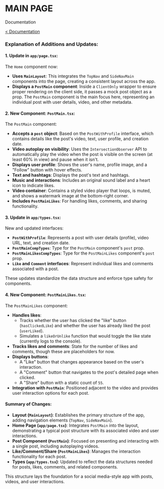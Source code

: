 # MAIN PAGE
Documentation 

[< Documentation](./README.md)  

### Explanation of Additions and Updates:

#### 1. **Update in `app/page.tsx`**:
The `Home` component now:
- **Uses `MainLayout`**: This integrates the `TopNav` and `SideNavMain` components into the page, creating a consistent layout across the app.
- **Displays a `PostMain` component**: Inside a `ClientOnly` wrapper to ensure proper rendering on the client side, it passes a mock post object as a prop. The `PostMain` component is the main focus here, representing an individual post with user details, video, and other metadata.

#### 2. **New Component: `PostMain.tsx`**:
The `PostMain` component:
- **Accepts a `post` object**: Based on the `PostWithProfile` interface, which contains details like the post's video, text, user profile, and creation date.
- **Video autoplay on visibility**: Uses the `IntersectionObserver` API to automatically play the video when the post is visible on the screen (at least 60% in view) and pause when it isn't.
- **Displays user profile**: Shows the user's name, profile image, and a "Follow" button with hover effects.
- **Text and hashtags**: Displays the post's text and hashtags.
- **Music and interactions**: Includes an original sound label and a heart icon to indicate likes. 
- **Video container**: Contains a styled video player that loops, is muted, and shows a watermark image at the bottom-right corner.
- **Includes `PostMainLikes`**: For handling likes, comments, and sharing functionality.

#### 3. **Update in `app/types.tsx`**:
New and updated interfaces:
- **`PostWithProfile`**: Represents a post with user details (profile), video URL, text, and creation date.
- **`PostMainCompTypes`**: Type for the `PostMain` component's `post` prop.
- **`PostMainLikesCompTypes`**: Type for the `PostMainLikes` component's `post` prop.
- **`Like` and `Comment` interfaces**: Represent individual likes and comments associated with a post.

These updates standardize the data structure and enforce type safety for components.

#### 4. **New Component: `PostMainLikes.tsx`**:
The `PostMainLikes` component:
- **Handles likes**: 
  - Tracks whether the user has clicked the "like" button (`hasClickedLike`) and whether the user has already liked the post (`userLiked`).
  - Simulates a `likeOrUnlike` function that would toggle the like state (currently logs to the console).
- **Tracks likes and comments**: State for the number of likes and comments, though these are placeholders for now.
- **Displays buttons**: 
  - A "Like" button that changes appearance based on the user's interaction.
  - A "Comment" button that navigates to the post's detailed page when clicked.
  - A "Share" button with a static count of `55`.
- **Integration with `PostMain`**: Positioned adjacent to the video and provides user interaction options for each post.

#### Summary of Changes:
- **Layout (`MainLayout`)**: Establishes the primary structure of the app, adding navigation elements (`TopNav`, `SideNavMain`).
- **Home Page (`app/page.tsx`)**: Integrates `PostMain` into the layout, demonstrating a typical post structure with its associated video and user interactions.
- **Post Component (`PostMain`)**: Focused on presenting and interacting with a single post, including autoplaying videos.
- **Like/Comment/Share (`PostMainLikes`)**: Manages the interaction functionality for each post.
- **Types (`app/types.tsx`)**: Updated to reflect the data structures needed for posts, likes, comments, and related components.

This structure lays the foundation for a social media-style app with posts, videos, and user interactions.